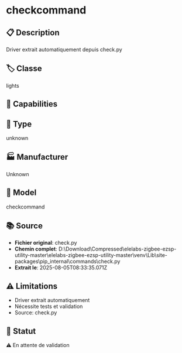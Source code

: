 # checkcommand

## 📋 Description
Driver extrait automatiquement depuis check.py

## 🏷️ Classe
lights

## 🔧 Capabilities


## 📡 Type
unknown

## 🏭 Manufacturer
Unknown

## 📱 Model
checkcommand

## 📚 Source
- **Fichier original**: check.py
- **Chemin complet**: D:\Download\Compressed\elelabs-zigbee-ezsp-utility-master\elelabs-zigbee-ezsp-utility-master\venv\Lib\site-packages\pip\_internal\commands\check.py
- **Extrait le**: 2025-08-05T08:33:35.071Z

## ⚠️ Limitations
- Driver extrait automatiquement
- Nécessite tests et validation
- Source: check.py

## 🚀 Statut
⚠️ En attente de validation
